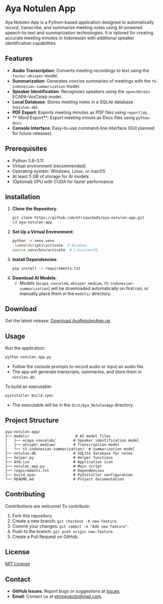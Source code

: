 # Aya Notulen App

Aya Notulen App is a Python-based application designed to automatically record, transcribe, and summarize meeting notes using AI-powered speech-to-text and summarization technologies. It is tailored for creating accurate meeting minutes in Indonesian with additional speaker identification capabilities.


## Features
- **Audio Transcription**: Converts meeting recordings to text using the `faster-whisper` model.
- **Summarization**: Generates concise summaries of meetings with the `t5-indonesian-summarization` model.
- **Speaker Identification**: Recognizes speakers using the `speechbrain` ECAPA-VoxCeleb model.
- **Local Database**: Stores meeting notes in a SQLite database (`notulen.db`).
- **PDF Export**: Exports meeting minutes as PDF files using `reportlab`.
- ** Word Export**: Export meeting minuts as Docx files using  `python-docx`.
- **Console Interface**: Easy-to-use command-line interface (GUI planned for future releases).

## Prerequisites
- Python 3.8–3.11
- Virtual environment (recommended)
- Operating system: Windows, Linux, or macOS
- At least 5 GB of storage for AI models
- (Optional) GPU with CUDA for faster performance

## Installation
1. **Clone the Repository**:
   ```bash
   git clone https://github.com/etriowidodo/aya-notulen-app.git
   cd aya-notulen-app
   ```
2. **Set Up a Virtual Environment**:
   ```bash
   python -m venv venv
   .\venv\Scripts\activate  # Windows
   source venv/bin/activate  # Linux/macOS
   ```
3. **Install Dependencies**:
   ```bash
   pip install -r requirements.txt
   ```
4. **Download AI Models**:
   - Models (`ecapa_voxceleb`, `whisper_medium`, `t5-indonesian-summarization`) will be downloaded automatically on first run, or manually place them in the `models/` directory.

## Download
Get the latest release: [Download AyaNotulenApp.rar](https://www.mediafire.com/file/edw9cdztvri04vt/AyaNotulenApp.rar/file)

## Usage
Run the application:
```bash
python notulen_app.py
```
- Follow the console prompts to record audio or input an audio file.
- The app will generate transcripts, summaries, and store them in `notulen.db`.

To build an executable:
```bash
pyinstaller build.spec
```
- The executable will be in the `dist/Aya_NotulenApp` directory.

## Project Structure
```
aya-notulen-app/
├── models/                     # AI model files
│   ├── ecapa_voxceleb/        # Speaker identification model
│   ├── whisper_medium/        # Transcription model
│   └── t5-indonesian-summarization/  # Summarization model
├── notulen.db                 # SQLite database for notes
├── helper.py                  # Helper functions
├── AYA.ico                    # Application icon
├── notulen_app.py             # Main script
├── requirements.txt           # Dependencies
├── build.spec                 # PyInstaller configuration
└── README.md                  # Project documentation
```

## Contributing
Contributions are welcome! To contribute:
1. Fork this repository.
2. Create a new branch: `git checkout -b new-feature`.
3. Commit your changes: `git commit -m "Add new feature"`.
4. Push to the branch: `git push origin new-feature`.
5. Create a Pull Request on GitHub.

## License
[MIT License](LICENSE)

## Contact
- **GitHub Issues**: Report bugs or suggestions at [Issues](https://github.com/etriowidodo/aya-notulen-app/issues).
- **Email**: Contact us at etriowidodo@mail.com.
